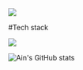 <img src="[https://capsule-render.vercel.app/api?type=waving](https://capsule-render.vercel.app/api?type=Cylinder)&color=auto&height=200&section=header&text=Ain%20Github!&fontSize=90" />


<p> #Tech stack </p>
<img href="https://ain-blog.tistory.com/" src="https://img.shields.io/badge/ain-blog.tistory.com-000000?style=flat&logo=tistory&logoColor=white"/>


![Ain's GitHub stats](https://github-readme-stats.vercel.app/api?username=Ain1204&show_icons=true&theme=radical)
